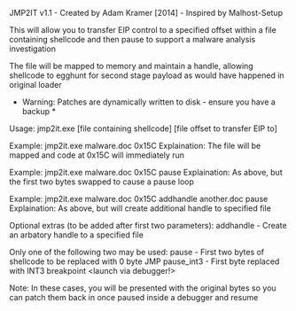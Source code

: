 JMP2IT v1.1 - Created by Adam Kramer [2014] - Inspired by Malhost-Setup

This will allow you to transfer EIP control to a specified offset within a file
containing shellcode and then pause to support a malware analysis investigation

The file will be mapped to memory and maintain a handle, allowing shellcode
to egghunt for second stage payload as would have happened in original loader

* Warning: Patches are dynamically written to disk - ensure you have a backup *

Usage: jmp2it.exe [file containing shellcode] [file offset to transfer EIP to]

Example: jmp2it.exe malware.doc 0x15C
  Explaination: The file will be mapped and code at 0x15C will immediately run
  
Example: jmp2it.exe malware.doc 0x15C pause
  Explaination: As above, but the first two bytes swapped to cause a pause loop
  
Example: jmp2it.exe malware.doc 0x15C addhandle another.doc pause
  Explaination: As above, but will create additional handle to specified file

Optional extras (to be added after first two parameters):
  addhandle <path to file> - Create an arbatory handle to a specified file
  
Only one of the following two may be used:
  pause - First two bytes of shellcode to be replaced with 0 byte JMP
  pause_int3 - First byte replaced with INT3 breakpoint <launch via debugger!>
  
Note: In these cases, you will be presented with the original bytes so
      you can patch them back in once paused inside a debugger and resume
